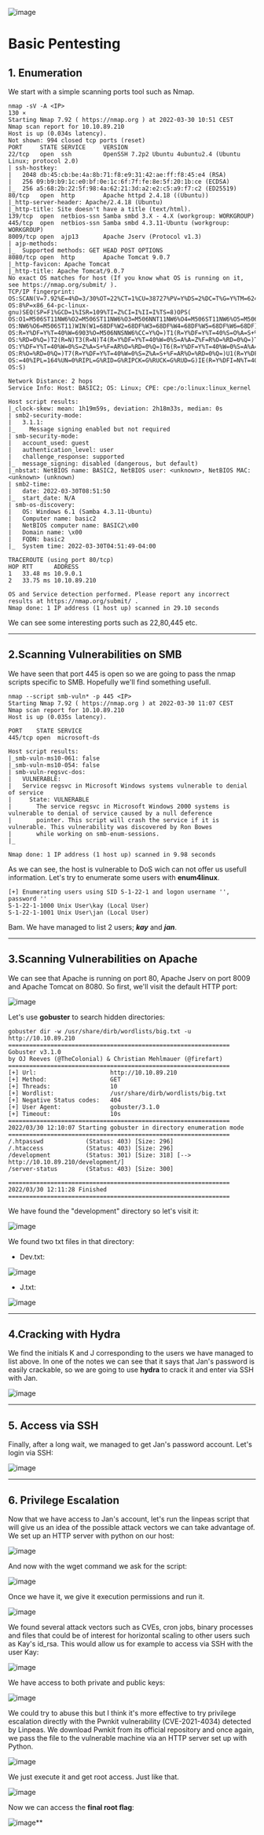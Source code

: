 ![image](https://user-images.githubusercontent.com/99112106/174266938-b32402a8-33e3-4f4b-81ab-5b0958889111.png)

# Basic Pentesting

## 1. Enumeration

We start with a simple scanning ports tool such as Nmap.

```
nmap -sV -A <IP>                                                                                 130 ⨯
Starting Nmap 7.92 ( https://nmap.org ) at 2022-03-30 10:51 CEST
Nmap scan report for 10.10.89.210
Host is up (0.034s latency).
Not shown: 994 closed tcp ports (reset)
PORT     STATE SERVICE     VERSION
22/tcp   open  ssh         OpenSSH 7.2p2 Ubuntu 4ubuntu2.4 (Ubuntu Linux; protocol 2.0)
| ssh-hostkey: 
|   2048 db:45:cb:be:4a:8b:71:f8:e9:31:42:ae:ff:f8:45:e4 (RSA)
|   256 09:b9:b9:1c:e0:bf:0e:1c:6f:7f:fe:8e:5f:20:1b:ce (ECDSA)
|_  256 a5:68:2b:22:5f:98:4a:62:21:3d:a2:e2:c5:a9:f7:c2 (ED25519)
80/tcp   open  http        Apache httpd 2.4.18 ((Ubuntu))
|_http-server-header: Apache/2.4.18 (Ubuntu)
|_http-title: Site doesn't have a title (text/html).
139/tcp  open  netbios-ssn Samba smbd 3.X - 4.X (workgroup: WORKGROUP)
445/tcp  open  netbios-ssn Samba smbd 4.3.11-Ubuntu (workgroup: WORKGROUP)
8009/tcp open  ajp13       Apache Jserv (Protocol v1.3)
| ajp-methods: 
|_  Supported methods: GET HEAD POST OPTIONS
8080/tcp open  http        Apache Tomcat 9.0.7
|_http-favicon: Apache Tomcat
|_http-title: Apache Tomcat/9.0.7
No exact OS matches for host (If you know what OS is running on it, see https://nmap.org/submit/ ).
TCP/IP fingerprint:
OS:SCAN(V=7.92%E=4%D=3/30%OT=22%CT=1%CU=38727%PV=Y%DS=2%DC=T%G=Y%TM=62441A2
OS:8%P=x86_64-pc-linux-gnu)SEQ(SP=F1%GCD=1%ISR=109%TI=Z%CI=I%II=I%TS=8)OPS(
OS:O1=M506ST11NW6%O2=M506ST11NW6%O3=M506NNT11NW6%O4=M506ST11NW6%O5=M506ST11
OS:NW6%O6=M506ST11)WIN(W1=68DF%W2=68DF%W3=68DF%W4=68DF%W5=68DF%W6=68DF)ECN(
OS:R=Y%DF=Y%T=40%W=6903%O=M506NNSNW6%CC=Y%Q=)T1(R=Y%DF=Y%T=40%S=O%A=S+%F=AS
OS:%RD=0%Q=)T2(R=N)T3(R=N)T4(R=Y%DF=Y%T=40%W=0%S=A%A=Z%F=R%O=%RD=0%Q=)T5(R=
OS:Y%DF=Y%T=40%W=0%S=Z%A=S+%F=AR%O=%RD=0%Q=)T6(R=Y%DF=Y%T=40%W=0%S=A%A=Z%F=
OS:R%O=%RD=0%Q=)T7(R=Y%DF=Y%T=40%W=0%S=Z%A=S+%F=AR%O=%RD=0%Q=)U1(R=Y%DF=N%T
OS:=40%IPL=164%UN=0%RIPL=G%RID=G%RIPCK=G%RUCK=G%RUD=G)IE(R=Y%DFI=N%T=40%CD=
OS:S)

Network Distance: 2 hops
Service Info: Host: BASIC2; OS: Linux; CPE: cpe:/o:linux:linux_kernel

Host script results:
|_clock-skew: mean: 1h19m59s, deviation: 2h18m33s, median: 0s
| smb2-security-mode: 
|   3.1.1: 
|_    Message signing enabled but not required
| smb-security-mode: 
|   account_used: guest
|   authentication_level: user
|   challenge_response: supported
|_  message_signing: disabled (dangerous, but default)
|_nbstat: NetBIOS name: BASIC2, NetBIOS user: <unknown>, NetBIOS MAC: <unknown> (unknown)
| smb2-time: 
|   date: 2022-03-30T08:51:50
|_  start_date: N/A
| smb-os-discovery: 
|   OS: Windows 6.1 (Samba 4.3.11-Ubuntu)
|   Computer name: basic2
|   NetBIOS computer name: BASIC2\x00
|   Domain name: \x00
|   FQDN: basic2
|_  System time: 2022-03-30T04:51:49-04:00

TRACEROUTE (using port 80/tcp)
HOP RTT      ADDRESS
1   33.48 ms 10.9.0.1
2   33.75 ms 10.10.89.210

OS and Service detection performed. Please report any incorrect results at https://nmap.org/submit/ .
Nmap done: 1 IP address (1 host up) scanned in 29.10 seconds

```

We can see some interesting ports such as 22,80,445 etc.

* * *

## 2.Scanning Vulnerabilities on SMB

We have seen that port 445 is open so we are going to pass the nmap scripts specific to SMB. Hopefully we'll find something usefull.

```
nmap --script smb-vuln* -p 445 <IP>
Starting Nmap 7.92 ( https://nmap.org ) at 2022-03-30 11:07 CEST
Nmap scan report for 10.10.89.210
Host is up (0.035s latency).

PORT    STATE SERVICE
445/tcp open  microsoft-ds

Host script results:
|_smb-vuln-ms10-061: false
|_smb-vuln-ms10-054: false
| smb-vuln-regsvc-dos: 
|   VULNERABLE:
|   Service regsvc in Microsoft Windows systems vulnerable to denial of service
|     State: VULNERABLE
|       The service regsvc in Microsoft Windows 2000 systems is vulnerable to denial of service caused by a null deference
|       pointer. This script will crash the service if it is vulnerable. This vulnerability was discovered by Ron Bowes
|       while working on smb-enum-sessions.
|_          

Nmap done: 1 IP address (1 host up) scanned in 9.98 seconds

```

As we can see, the host is vulnerable to DoS wich can not offer us usefull information. Let's try to enumerate some users with **enum4linux**.

```
[+] Enumerating users using SID S-1-22-1 and logon username '', password ''                                                                
S-1-22-1-1000 Unix User\kay (Local User)                                                                            
S-1-22-1-1001 Unix User\jan (Local User)

```

Bam. We have managed to list 2 users; ***kay*** and ***jan***.

*** 
## 3.Scanning Vulnerabilities on Apache
We can see that Apache is running on port 80, Apache Jserv on port 8009 and Apache Tomcat on 8080. So first, we'll visit the default HTTP port:

![image](https://user-images.githubusercontent.com/99112106/174267034-258ab36c-6689-4886-b2ae-1e116e9d17e3.png)

Let's use **gobuster** to search hidden directories:

```
gobuster dir -w /usr/share/dirb/wordlists/big.txt -u http://10.10.89.210             
===============================================================
Gobuster v3.1.0
by OJ Reeves (@TheColonial) & Christian Mehlmauer (@firefart)
===============================================================
[+] Url:                     http://10.10.89.210
[+] Method:                  GET
[+] Threads:                 10
[+] Wordlist:                /usr/share/dirb/wordlists/big.txt
[+] Negative Status codes:   404
[+] User Agent:              gobuster/3.1.0
[+] Timeout:                 10s
===============================================================
2022/03/30 12:10:07 Starting gobuster in directory enumeration mode
===============================================================
/.htpasswd            (Status: 403) [Size: 296]
/.htaccess            (Status: 403) [Size: 296]
/development          (Status: 301) [Size: 318] [--> http://10.10.89.210/development/]
/server-status        (Status: 403) [Size: 300]                                       
                                                                                      
===============================================================
2022/03/30 12:11:28 Finished
===============================================================

```

We have found the "development" directory so let's visit it:

![image](https://user-images.githubusercontent.com/99112106/174267138-939066c4-3548-4cfb-bc0c-498be76f160b.png)

We found two txt files in that directory:
- Dev.txt:

![image](https://user-images.githubusercontent.com/99112106/174267187-142f82ac-d57d-434a-8bf9-836830e556a3.png)

- J.txt:

![image](https://user-images.githubusercontent.com/99112106/174267220-9c9bd3b6-53f2-4a43-88ae-36914ab29ba8.png)

* * *

## 4.Cracking with Hydra
We find the initials K and J corresponding to the users we have managed to list above. In one of the notes we can see that it says that Jan's password is easily crackable, so we are going to use **hydra** to crack it and enter via SSH with Jan.

![image](https://user-images.githubusercontent.com/99112106/174267354-24e04946-d458-4f5c-9458-361b8d0f0c10.png)
* * *

## 5. Access via SSH
Finally, after a long wait, we managed to get Jan's password account. Let's login via SSH:

![image](https://user-images.githubusercontent.com/99112106/174267387-663a6969-6d5d-43dc-9a4f-2057509fa7c6.png)
* * *

## 6. Privilege Escalation
Now that we have access to Jan's account, let's run the linpeas script that will give us an idea of the possible attack vectors we can take advantage of. We set up an HTTP server with python on our host:

![image](https://user-images.githubusercontent.com/99112106/174267431-21f68329-b65e-421b-9f6d-b8f1f7cf89a0.png)

And now with the wget command we ask for the script:

![image](https://user-images.githubusercontent.com/99112106/174267468-bca95e70-3e51-4abd-ae22-de60a59a18d1.png)

Once we have it, we give it execution permissions and run it.

![image](https://user-images.githubusercontent.com/99112106/174267494-da4e0bf8-d85b-4c1f-954e-781a57ced6f2.png)

We found several attack vectors such as CVEs, cron jobs, binary processes and files that could be of interest for horizontal scaling to other users such as Kay's id_rsa. This would allow us for example to access via SSH with the user Kay:

![image](https://user-images.githubusercontent.com/99112106/174267585-e5d8a37b-f733-4ca1-a320-094ab3a1d66c.png)

We have access to both private and public keys:

![image](https://user-images.githubusercontent.com/99112106/174267615-b13de4fd-da3c-48f8-8d02-2a3e9474c19f.png)

We could try to abuse this but I think it's more effective to try privilege escalation directly with the Pwnkit vulnerability (CVE-2021-4034) detected by Linpeas. We download Pwnkit from its official repository and once again, we pass the file to the vulnerable machine via an HTTP server set up with Python.

![image](https://user-images.githubusercontent.com/99112106/174267670-90e6da56-37ac-4bca-814c-62bc67b1f2aa.png)

We just execute it and get root access. Just like that.

![image](https://user-images.githubusercontent.com/99112106/174267764-00e71611-e7de-4a0e-a302-c19d9490614a.png)

Now we can access the **final root flag**:

![image](https://user-images.githubusercontent.com/99112106/174267832-2f966aed-a1f7-42ca-a283-24a7f6edda5b.png)**
